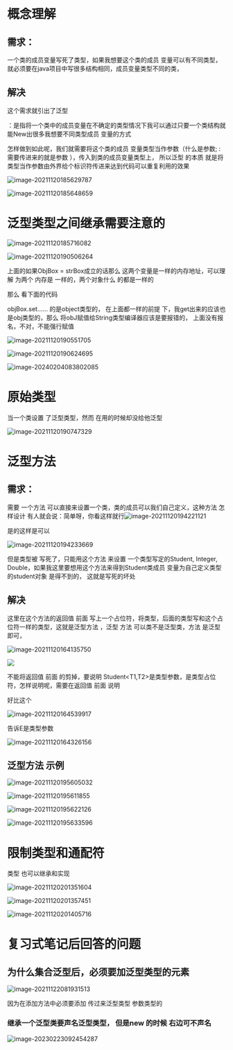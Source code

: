 # 概念理解

## 需求：

一个类的成员变量写死了类型，如果我想要这个类的成员 变量可以有不同类型，就必须要在java项目中写很多结构相同，成员变量类型不同的类，

## 解决

这个需求就引出了泛型 

：是指将一个类中的成员变量在不确定的类型情况下我可以通过只要一个类结构就能New出很多我想要不同类型成员 变量的方式

怎样做到如此呢，我们就需要将这个类的成员 变量类型当作参数（什么是参数; :需要传进来的就是参数 ），传入到类的成员变量类型上， 所以泛型 的本质  就是将类型当作参数由外界给个标识符传进来达到代码可以重复利用的效果 



![image-20211120185629787](https://raw.githubusercontent.com/Eat-garlic/picture/master/img/20240204083541.png)



![image-20211120185648659](https://raw.githubusercontent.com/Eat-garlic/picture/master/img/20240204083557.png)



# 泛型类型之间继承需要注意的



![image-20211120185716082](https://raw.githubusercontent.com/Eat-garlic/picture/master/img/20240204083630.png)

![image-20211120190506264](https://raw.githubusercontent.com/Eat-garlic/picture/master/img/20240204083651.png)

上面的如果ObjBox = strBox成立的话那么 这两个变量是一样的内存地址，可以理解 为两个 内存是 一样的，两个对象什么 的都是一样的

那么 看下面的代码 

objBox.set...... 的是object类型的， 在上面都一样的前提 下，我get出来的应该也是obj类型的，那么 将obJ赋值给String类型编译器应该是要报错的，  上面没有报名，不对，不能强行赋值



![image-20211120190551705](https://raw.githubusercontent.com/Eat-garlic/picture/master/img/20240204083703.png)





![image-20211120190624695](https://raw.githubusercontent.com/Eat-garlic/picture/master/img/20240204083716.png)



![image-20240204083802085](https://raw.githubusercontent.com/Eat-garlic/picture/master/img/20240204083802.png)







# 原始类型

当一个类设置 了泛型类型，然而 在用的时候却没给他泛型



![image-20211120190747329](C:\Users\Sui\AppData\Roaming\Typora\typora-user-images\image-20211120190747329.png)















# 泛型方法 



## 需求：

需要 一个方法 可以直接来设置一个类，类的成员可以我们自己定义，这种方法 怎样设计 有人就会说：简单呀，你看这样就行![image-20211120194221121](https://raw.githubusercontent.com/Eat-garlic/picture/master/img/20240204083833.png)

是的这样是可以

![image-20211120194233669](https://raw.githubusercontent.com/Eat-garlic/picture/master/img/20240204083845.png)

但是类型被 写死了，只能用这个方法 来设置 一个类型写定的Student,    Integer, Double，如果我这里要想用这个方法来得到Student类成员 变量为自己定义类型的student对象 是得不到的， 这就是写死的坏处



## 解决

这里在这个方法的返回值 前面 写上一个占位符，将类型，后面的类型写和这个占位符一样的类型，这就是泛型方法 ，泛型 方法 可以类不是泛型类，方法 是泛型 即可，



![image-20211120164135750](https://raw.githubusercontent.com/Eat-garlic/picture/master/img/20240204083859.png)



![](https://raw.githubusercontent.com/Eat-garlic/picture/master/img/20240204083914.png)

不能将返回值 前面 的剪掉，要说明 Student<T1,T2>是类型参数，是类型占位符，怎样说明呢，需要在返回值 前面 说明

好比这个

![image-20211120164539917](https://raw.githubusercontent.com/Eat-garlic/picture/master/img/20240204083925.png)

告诉E是类型参数

![image-20211120164326156](C:\Users\Sui\AppData\Roaming\Typora\typora-user-images\image-20211120164326156.png)



## 泛型方法 示例



![image-20211120195605032](https://raw.githubusercontent.com/Eat-garlic/picture/master/img/20240204083944.png)

![image-20211120195611855](https://raw.githubusercontent.com/Eat-garlic/picture/master/img/20240204083959.png)

![image-20211120195622126](https://raw.githubusercontent.com/Eat-garlic/picture/master/img/20240204084012.png)

![image-20211120195633596](https://raw.githubusercontent.com/Eat-garlic/picture/master/img/20240204084025.png)









# 限制类型和通配符

类型 也可以继承和实现 



![image-20211120201351604](https://raw.githubusercontent.com/Eat-garlic/picture/master/img/20240204084039.png)

![image-20211120201357451](https://raw.githubusercontent.com/Eat-garlic/picture/master/img/20240204084053.png)

![image-20211120201405716](https://raw.githubusercontent.com/Eat-garlic/picture/master/img/20240204084105.png)





# 复习式笔记后回答的问题

## 为什么集合泛型后，必须要加泛型类型的元素

![image-20211122081931513](https://raw.githubusercontent.com/Eat-garlic/picture/master/img/20240204084117.png)

因为在添加方法中必须要添加 传过来泛型类型 参数类型的







### 继承一个泛型类要声名泛型类型，  但是new 的时候 右边可不声名

![image-20230223092454287](https://raw.githubusercontent.com/Eat-garlic/picture/master/img20230223092454.png)